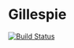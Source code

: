 # Gillespie

[![Build Status](https://travis-ci.org/sdwfrost/Gillespie.jl.png)](https://travis-ci.org/sdwfrost/Gillespie.jl)
